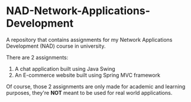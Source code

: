 # NAD-Network-Applications-Development
A repository that contains assignments for my Network Applications Development (NAD) course in university.

There are 2 assignments:
1. A chat application built using Java Swing
2. An E-commerce website built using Spring MVC framework

Of course, those 2 assignments are only made for academic and learning purposes, they're **NOT** meant to be used for real world applications.